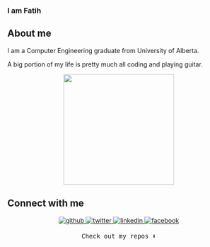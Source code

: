 ### I am Fatih

## About me
I am a Computer Engineering graduate from University of Alberta. 

A big portion of my life is pretty much all coding and playing guitar.

<p align="center">
  <img width="250" src="https://media.giphy.com/media/11vDNL1PrUUo0/giphy.gif">
</p>
  
  ## Connect with me  
<p align="center">
<a href="https://github.com/aktasfatih" target="_blank">
<img src=https://img.shields.io/badge/github-%2324292e.svg?&style=for-the-badge&logo=github&logoColor=white alt=github style="margin-bottom: 5px;" />
</a>
<a href="https://twitter.com/moreincode" target="_blank">
<img src=https://img.shields.io/badge/twitter-%2300acee.svg?&style=for-the-badge&logo=twitter&logoColor=white alt=twitter style="margin-bottom: 5px;" />
</a>
<a href="linkedin.com/in/fatih-aktas/" target="_blank">
<img src=https://img.shields.io/badge/linkedin-%231E77B5.svg?&style=for-the-badge&logo=linkedin&logoColor=white alt=linkedin style="margin-bottom: 5px;" />
</a>
<a href="https://www.facebook.com/fatohaktas/" target="_blank">
<img src=https://img.shields.io/badge/facebook-%232E87FB.svg?&style=for-the-badge&logo=facebook&logoColor=white alt=facebook style="margin-bottom: 5px;" />
</a> 
</p> 
  
  <p align="center"><samp>
Check out my repos ⬇️  
  </samp>
</p>
